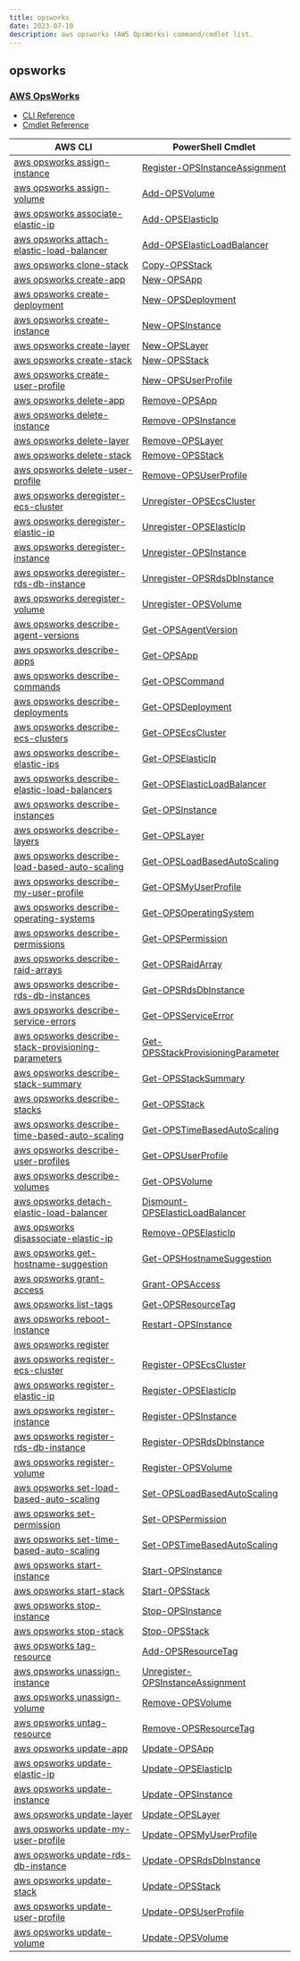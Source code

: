 ```yaml
---
title: opsworks
date: 2023-07-10
description: aws opsworks (AWS OpsWorks) command/cmdlet list.
---
```


## opsworks

### [AWS OpsWorks](https://aws.amazon.com/opsworks/)

* [CLI Reference](https://awscli.amazonaws.com/v2/documentation/api/latest/reference/opsworks/index.html)
* [Cmdlet Reference](https://docs.aws.amazon.com/powershell/latest/reference/items/AWS_OpsWorks_cmdlets.html)

|AWS CLI|PowerShell Cmdlet|
|----|----|
|[aws opsworks assign-instance](https://awscli.amazonaws.com/v2/documentation/api/latest/reference/opsworks/assign-instance.html)|[Register-OPSInstanceAssignment](https://docs.aws.amazon.com/powershell/latest/reference/items/Register-OPSInstanceAssignment.html)|
|[aws opsworks assign-volume](https://awscli.amazonaws.com/v2/documentation/api/latest/reference/opsworks/assign-volume.html)|[Add-OPSVolume](https://docs.aws.amazon.com/powershell/latest/reference/items/Add-OPSVolume.html)|
|[aws opsworks associate-elastic-ip](https://awscli.amazonaws.com/v2/documentation/api/latest/reference/opsworks/associate-elastic-ip.html)|[Add-OPSElasticIp](https://docs.aws.amazon.com/powershell/latest/reference/items/Add-OPSElasticIp.html)|
|[aws opsworks attach-elastic-load-balancer](https://awscli.amazonaws.com/v2/documentation/api/latest/reference/opsworks/attach-elastic-load-balancer.html)|[Add-OPSElasticLoadBalancer](https://docs.aws.amazon.com/powershell/latest/reference/items/Add-OPSElasticLoadBalancer.html)|
|[aws opsworks clone-stack](https://awscli.amazonaws.com/v2/documentation/api/latest/reference/opsworks/clone-stack.html)|[Copy-OPSStack](https://docs.aws.amazon.com/powershell/latest/reference/items/Copy-OPSStack.html)|
|[aws opsworks create-app](https://awscli.amazonaws.com/v2/documentation/api/latest/reference/opsworks/create-app.html)|[New-OPSApp](https://docs.aws.amazon.com/powershell/latest/reference/items/New-OPSApp.html)|
|[aws opsworks create-deployment](https://awscli.amazonaws.com/v2/documentation/api/latest/reference/opsworks/create-deployment.html)|[New-OPSDeployment](https://docs.aws.amazon.com/powershell/latest/reference/items/New-OPSDeployment.html)|
|[aws opsworks create-instance](https://awscli.amazonaws.com/v2/documentation/api/latest/reference/opsworks/create-instance.html)|[New-OPSInstance](https://docs.aws.amazon.com/powershell/latest/reference/items/New-OPSInstance.html)|
|[aws opsworks create-layer](https://awscli.amazonaws.com/v2/documentation/api/latest/reference/opsworks/create-layer.html)|[New-OPSLayer](https://docs.aws.amazon.com/powershell/latest/reference/items/New-OPSLayer.html)|
|[aws opsworks create-stack](https://awscli.amazonaws.com/v2/documentation/api/latest/reference/opsworks/create-stack.html)|[New-OPSStack](https://docs.aws.amazon.com/powershell/latest/reference/items/New-OPSStack.html)|
|[aws opsworks create-user-profile](https://awscli.amazonaws.com/v2/documentation/api/latest/reference/opsworks/create-user-profile.html)|[New-OPSUserProfile](https://docs.aws.amazon.com/powershell/latest/reference/items/New-OPSUserProfile.html)|
|[aws opsworks delete-app](https://awscli.amazonaws.com/v2/documentation/api/latest/reference/opsworks/delete-app.html)|[Remove-OPSApp](https://docs.aws.amazon.com/powershell/latest/reference/items/Remove-OPSApp.html)|
|[aws opsworks delete-instance](https://awscli.amazonaws.com/v2/documentation/api/latest/reference/opsworks/delete-instance.html)|[Remove-OPSInstance](https://docs.aws.amazon.com/powershell/latest/reference/items/Remove-OPSInstance.html)|
|[aws opsworks delete-layer](https://awscli.amazonaws.com/v2/documentation/api/latest/reference/opsworks/delete-layer.html)|[Remove-OPSLayer](https://docs.aws.amazon.com/powershell/latest/reference/items/Remove-OPSLayer.html)|
|[aws opsworks delete-stack](https://awscli.amazonaws.com/v2/documentation/api/latest/reference/opsworks/delete-stack.html)|[Remove-OPSStack](https://docs.aws.amazon.com/powershell/latest/reference/items/Remove-OPSStack.html)|
|[aws opsworks delete-user-profile](https://awscli.amazonaws.com/v2/documentation/api/latest/reference/opsworks/delete-user-profile.html)|[Remove-OPSUserProfile](https://docs.aws.amazon.com/powershell/latest/reference/items/Remove-OPSUserProfile.html)|
|[aws opsworks deregister-ecs-cluster](https://awscli.amazonaws.com/v2/documentation/api/latest/reference/opsworks/deregister-ecs-cluster.html)|[Unregister-OPSEcsCluster](https://docs.aws.amazon.com/powershell/latest/reference/items/Unregister-OPSEcsCluster.html)|
|[aws opsworks deregister-elastic-ip](https://awscli.amazonaws.com/v2/documentation/api/latest/reference/opsworks/deregister-elastic-ip.html)|[Unregister-OPSElasticIp](https://docs.aws.amazon.com/powershell/latest/reference/items/Unregister-OPSElasticIp.html)|
|[aws opsworks deregister-instance](https://awscli.amazonaws.com/v2/documentation/api/latest/reference/opsworks/deregister-instance.html)|[Unregister-OPSInstance](https://docs.aws.amazon.com/powershell/latest/reference/items/Unregister-OPSInstance.html)|
|[aws opsworks deregister-rds-db-instance](https://awscli.amazonaws.com/v2/documentation/api/latest/reference/opsworks/deregister-rds-db-instance.html)|[Unregister-OPSRdsDbInstance](https://docs.aws.amazon.com/powershell/latest/reference/items/Unregister-OPSRdsDbInstance.html)|
|[aws opsworks deregister-volume](https://awscli.amazonaws.com/v2/documentation/api/latest/reference/opsworks/deregister-volume.html)|[Unregister-OPSVolume](https://docs.aws.amazon.com/powershell/latest/reference/items/Unregister-OPSVolume.html)|
|[aws opsworks describe-agent-versions](https://awscli.amazonaws.com/v2/documentation/api/latest/reference/opsworks/describe-agent-versions.html)|[Get-OPSAgentVersion](https://docs.aws.amazon.com/powershell/latest/reference/items/Get-OPSAgentVersion.html)|
|[aws opsworks describe-apps](https://awscli.amazonaws.com/v2/documentation/api/latest/reference/opsworks/describe-apps.html)|[Get-OPSApp](https://docs.aws.amazon.com/powershell/latest/reference/items/Get-OPSApp.html)|
|[aws opsworks describe-commands](https://awscli.amazonaws.com/v2/documentation/api/latest/reference/opsworks/describe-commands.html)|[Get-OPSCommand](https://docs.aws.amazon.com/powershell/latest/reference/items/Get-OPSCommand.html)|
|[aws opsworks describe-deployments](https://awscli.amazonaws.com/v2/documentation/api/latest/reference/opsworks/describe-deployments.html)|[Get-OPSDeployment](https://docs.aws.amazon.com/powershell/latest/reference/items/Get-OPSDeployment.html)|
|[aws opsworks describe-ecs-clusters](https://awscli.amazonaws.com/v2/documentation/api/latest/reference/opsworks/describe-ecs-clusters.html)|[Get-OPSEcsCluster](https://docs.aws.amazon.com/powershell/latest/reference/items/Get-OPSEcsCluster.html)|
|[aws opsworks describe-elastic-ips](https://awscli.amazonaws.com/v2/documentation/api/latest/reference/opsworks/describe-elastic-ips.html)|[Get-OPSElasticIp](https://docs.aws.amazon.com/powershell/latest/reference/items/Get-OPSElasticIp.html)|
|[aws opsworks describe-elastic-load-balancers](https://awscli.amazonaws.com/v2/documentation/api/latest/reference/opsworks/describe-elastic-load-balancers.html)|[Get-OPSElasticLoadBalancer](https://docs.aws.amazon.com/powershell/latest/reference/items/Get-OPSElasticLoadBalancer.html)|
|[aws opsworks describe-instances](https://awscli.amazonaws.com/v2/documentation/api/latest/reference/opsworks/describe-instances.html)|[Get-OPSInstance](https://docs.aws.amazon.com/powershell/latest/reference/items/Get-OPSInstance.html)|
|[aws opsworks describe-layers](https://awscli.amazonaws.com/v2/documentation/api/latest/reference/opsworks/describe-layers.html)|[Get-OPSLayer](https://docs.aws.amazon.com/powershell/latest/reference/items/Get-OPSLayer.html)|
|[aws opsworks describe-load-based-auto-scaling](https://awscli.amazonaws.com/v2/documentation/api/latest/reference/opsworks/describe-load-based-auto-scaling.html)|[Get-OPSLoadBasedAutoScaling](https://docs.aws.amazon.com/powershell/latest/reference/items/Get-OPSLoadBasedAutoScaling.html)|
|[aws opsworks describe-my-user-profile](https://awscli.amazonaws.com/v2/documentation/api/latest/reference/opsworks/describe-my-user-profile.html)|[Get-OPSMyUserProfile](https://docs.aws.amazon.com/powershell/latest/reference/items/Get-OPSMyUserProfile.html)|
|[aws opsworks describe-operating-systems](https://awscli.amazonaws.com/v2/documentation/api/latest/reference/opsworks/describe-operating-systems.html)|[Get-OPSOperatingSystem](https://docs.aws.amazon.com/powershell/latest/reference/items/Get-OPSOperatingSystem.html)|
|[aws opsworks describe-permissions](https://awscli.amazonaws.com/v2/documentation/api/latest/reference/opsworks/describe-permissions.html)|[Get-OPSPermission](https://docs.aws.amazon.com/powershell/latest/reference/items/Get-OPSPermission.html)|
|[aws opsworks describe-raid-arrays](https://awscli.amazonaws.com/v2/documentation/api/latest/reference/opsworks/describe-raid-arrays.html)|[Get-OPSRaidArray](https://docs.aws.amazon.com/powershell/latest/reference/items/Get-OPSRaidArray.html)|
|[aws opsworks describe-rds-db-instances](https://awscli.amazonaws.com/v2/documentation/api/latest/reference/opsworks/describe-rds-db-instances.html)|[Get-OPSRdsDbInstance](https://docs.aws.amazon.com/powershell/latest/reference/items/Get-OPSRdsDbInstance.html)|
|[aws opsworks describe-service-errors](https://awscli.amazonaws.com/v2/documentation/api/latest/reference/opsworks/describe-service-errors.html)|[Get-OPSServiceError](https://docs.aws.amazon.com/powershell/latest/reference/items/Get-OPSServiceError.html)|
|[aws opsworks describe-stack-provisioning-parameters](https://awscli.amazonaws.com/v2/documentation/api/latest/reference/opsworks/describe-stack-provisioning-parameters.html)|[Get-OPSStackProvisioningParameter](https://docs.aws.amazon.com/powershell/latest/reference/items/Get-OPSStackProvisioningParameter.html)|
|[aws opsworks describe-stack-summary](https://awscli.amazonaws.com/v2/documentation/api/latest/reference/opsworks/describe-stack-summary.html)|[Get-OPSStackSummary](https://docs.aws.amazon.com/powershell/latest/reference/items/Get-OPSStackSummary.html)|
|[aws opsworks describe-stacks](https://awscli.amazonaws.com/v2/documentation/api/latest/reference/opsworks/describe-stacks.html)|[Get-OPSStack](https://docs.aws.amazon.com/powershell/latest/reference/items/Get-OPSStack.html)|
|[aws opsworks describe-time-based-auto-scaling](https://awscli.amazonaws.com/v2/documentation/api/latest/reference/opsworks/describe-time-based-auto-scaling.html)|[Get-OPSTimeBasedAutoScaling](https://docs.aws.amazon.com/powershell/latest/reference/items/Get-OPSTimeBasedAutoScaling.html)|
|[aws opsworks describe-user-profiles](https://awscli.amazonaws.com/v2/documentation/api/latest/reference/opsworks/describe-user-profiles.html)|[Get-OPSUserProfile](https://docs.aws.amazon.com/powershell/latest/reference/items/Get-OPSUserProfile.html)|
|[aws opsworks describe-volumes](https://awscli.amazonaws.com/v2/documentation/api/latest/reference/opsworks/describe-volumes.html)|[Get-OPSVolume](https://docs.aws.amazon.com/powershell/latest/reference/items/Get-OPSVolume.html)|
|[aws opsworks detach-elastic-load-balancer](https://awscli.amazonaws.com/v2/documentation/api/latest/reference/opsworks/detach-elastic-load-balancer.html)|[Dismount-OPSElasticLoadBalancer](https://docs.aws.amazon.com/powershell/latest/reference/items/Dismount-OPSElasticLoadBalancer.html)|
|[aws opsworks disassociate-elastic-ip](https://awscli.amazonaws.com/v2/documentation/api/latest/reference/opsworks/disassociate-elastic-ip.html)|[Remove-OPSElasticIp](https://docs.aws.amazon.com/powershell/latest/reference/items/Remove-OPSElasticIp.html)|
|[aws opsworks get-hostname-suggestion](https://awscli.amazonaws.com/v2/documentation/api/latest/reference/opsworks/get-hostname-suggestion.html)|[Get-OPSHostnameSuggestion](https://docs.aws.amazon.com/powershell/latest/reference/items/Get-OPSHostnameSuggestion.html)|
|[aws opsworks grant-access](https://awscli.amazonaws.com/v2/documentation/api/latest/reference/opsworks/grant-access.html)|[Grant-OPSAccess](https://docs.aws.amazon.com/powershell/latest/reference/items/Grant-OPSAccess.html)|
|[aws opsworks list-tags](https://awscli.amazonaws.com/v2/documentation/api/latest/reference/opsworks/list-tags.html)|[Get-OPSResourceTag](https://docs.aws.amazon.com/powershell/latest/reference/items/Get-OPSResourceTag.html)|
|[aws opsworks reboot-instance](https://awscli.amazonaws.com/v2/documentation/api/latest/reference/opsworks/reboot-instance.html)|[Restart-OPSInstance](https://docs.aws.amazon.com/powershell/latest/reference/items/Restart-OPSInstance.html)|
|[aws opsworks register](https://awscli.amazonaws.com/v2/documentation/api/latest/reference/opsworks/register.html)||
|[aws opsworks register-ecs-cluster](https://awscli.amazonaws.com/v2/documentation/api/latest/reference/opsworks/register-ecs-cluster.html)|[Register-OPSEcsCluster](https://docs.aws.amazon.com/powershell/latest/reference/items/Register-OPSEcsCluster.html)|
|[aws opsworks register-elastic-ip](https://awscli.amazonaws.com/v2/documentation/api/latest/reference/opsworks/register-elastic-ip.html)|[Register-OPSElasticIp](https://docs.aws.amazon.com/powershell/latest/reference/items/Register-OPSElasticIp.html)|
|[aws opsworks register-instance](https://awscli.amazonaws.com/v2/documentation/api/latest/reference/opsworks/register-instance.html)|[Register-OPSInstance](https://docs.aws.amazon.com/powershell/latest/reference/items/Register-OPSInstance.html)|
|[aws opsworks register-rds-db-instance](https://awscli.amazonaws.com/v2/documentation/api/latest/reference/opsworks/register-rds-db-instance.html)|[Register-OPSRdsDbInstance](https://docs.aws.amazon.com/powershell/latest/reference/items/Register-OPSRdsDbInstance.html)|
|[aws opsworks register-volume](https://awscli.amazonaws.com/v2/documentation/api/latest/reference/opsworks/register-volume.html)|[Register-OPSVolume](https://docs.aws.amazon.com/powershell/latest/reference/items/Register-OPSVolume.html)|
|[aws opsworks set-load-based-auto-scaling](https://awscli.amazonaws.com/v2/documentation/api/latest/reference/opsworks/set-load-based-auto-scaling.html)|[Set-OPSLoadBasedAutoScaling](https://docs.aws.amazon.com/powershell/latest/reference/items/Set-OPSLoadBasedAutoScaling.html)|
|[aws opsworks set-permission](https://awscli.amazonaws.com/v2/documentation/api/latest/reference/opsworks/set-permission.html)|[Set-OPSPermission](https://docs.aws.amazon.com/powershell/latest/reference/items/Set-OPSPermission.html)|
|[aws opsworks set-time-based-auto-scaling](https://awscli.amazonaws.com/v2/documentation/api/latest/reference/opsworks/set-time-based-auto-scaling.html)|[Set-OPSTimeBasedAutoScaling](https://docs.aws.amazon.com/powershell/latest/reference/items/Set-OPSTimeBasedAutoScaling.html)|
|[aws opsworks start-instance](https://awscli.amazonaws.com/v2/documentation/api/latest/reference/opsworks/start-instance.html)|[Start-OPSInstance](https://docs.aws.amazon.com/powershell/latest/reference/items/Start-OPSInstance.html)|
|[aws opsworks start-stack](https://awscli.amazonaws.com/v2/documentation/api/latest/reference/opsworks/start-stack.html)|[Start-OPSStack](https://docs.aws.amazon.com/powershell/latest/reference/items/Start-OPSStack.html)|
|[aws opsworks stop-instance](https://awscli.amazonaws.com/v2/documentation/api/latest/reference/opsworks/stop-instance.html)|[Stop-OPSInstance](https://docs.aws.amazon.com/powershell/latest/reference/items/Stop-OPSInstance.html)|
|[aws opsworks stop-stack](https://awscli.amazonaws.com/v2/documentation/api/latest/reference/opsworks/stop-stack.html)|[Stop-OPSStack](https://docs.aws.amazon.com/powershell/latest/reference/items/Stop-OPSStack.html)|
|[aws opsworks tag-resource](https://awscli.amazonaws.com/v2/documentation/api/latest/reference/opsworks/tag-resource.html)|[Add-OPSResourceTag](https://docs.aws.amazon.com/powershell/latest/reference/items/Add-OPSResourceTag.html)|
|[aws opsworks unassign-instance](https://awscli.amazonaws.com/v2/documentation/api/latest/reference/opsworks/unassign-instance.html)|[Unregister-OPSInstanceAssignment](https://docs.aws.amazon.com/powershell/latest/reference/items/Unregister-OPSInstanceAssignment.html)|
|[aws opsworks unassign-volume](https://awscli.amazonaws.com/v2/documentation/api/latest/reference/opsworks/unassign-volume.html)|[Remove-OPSVolume](https://docs.aws.amazon.com/powershell/latest/reference/items/Remove-OPSVolume.html)|
|[aws opsworks untag-resource](https://awscli.amazonaws.com/v2/documentation/api/latest/reference/opsworks/untag-resource.html)|[Remove-OPSResourceTag](https://docs.aws.amazon.com/powershell/latest/reference/items/Remove-OPSResourceTag.html)|
|[aws opsworks update-app](https://awscli.amazonaws.com/v2/documentation/api/latest/reference/opsworks/update-app.html)|[Update-OPSApp](https://docs.aws.amazon.com/powershell/latest/reference/items/Update-OPSApp.html)|
|[aws opsworks update-elastic-ip](https://awscli.amazonaws.com/v2/documentation/api/latest/reference/opsworks/update-elastic-ip.html)|[Update-OPSElasticIp](https://docs.aws.amazon.com/powershell/latest/reference/items/Update-OPSElasticIp.html)|
|[aws opsworks update-instance](https://awscli.amazonaws.com/v2/documentation/api/latest/reference/opsworks/update-instance.html)|[Update-OPSInstance](https://docs.aws.amazon.com/powershell/latest/reference/items/Update-OPSInstance.html)|
|[aws opsworks update-layer](https://awscli.amazonaws.com/v2/documentation/api/latest/reference/opsworks/update-layer.html)|[Update-OPSLayer](https://docs.aws.amazon.com/powershell/latest/reference/items/Update-OPSLayer.html)|
|[aws opsworks update-my-user-profile](https://awscli.amazonaws.com/v2/documentation/api/latest/reference/opsworks/update-my-user-profile.html)|[Update-OPSMyUserProfile](https://docs.aws.amazon.com/powershell/latest/reference/items/Update-OPSMyUserProfile.html)|
|[aws opsworks update-rds-db-instance](https://awscli.amazonaws.com/v2/documentation/api/latest/reference/opsworks/update-rds-db-instance.html)|[Update-OPSRdsDbInstance](https://docs.aws.amazon.com/powershell/latest/reference/items/Update-OPSRdsDbInstance.html)|
|[aws opsworks update-stack](https://awscli.amazonaws.com/v2/documentation/api/latest/reference/opsworks/update-stack.html)|[Update-OPSStack](https://docs.aws.amazon.com/powershell/latest/reference/items/Update-OPSStack.html)|
|[aws opsworks update-user-profile](https://awscli.amazonaws.com/v2/documentation/api/latest/reference/opsworks/update-user-profile.html)|[Update-OPSUserProfile](https://docs.aws.amazon.com/powershell/latest/reference/items/Update-OPSUserProfile.html)|
|[aws opsworks update-volume](https://awscli.amazonaws.com/v2/documentation/api/latest/reference/opsworks/update-volume.html)|[Update-OPSVolume](https://docs.aws.amazon.com/powershell/latest/reference/items/Update-OPSVolume.html)|

